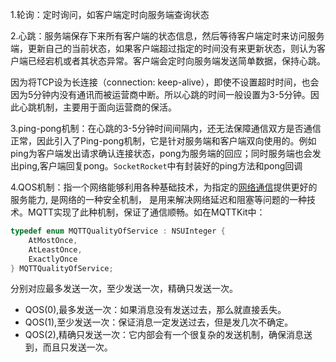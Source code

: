 1.轮询：定时询问，如客户端定时向服务端查询状态

2.心跳：服务端保存下来所有客户端的状态信息，然后等待客户端定时来访问服务端，更新自己的当前状态，如果客户端超过指定的时间没有来更新状态，则认为客户端已经宕机或者其状态异常。客户端会定时向服务端发送简单数据，保持心跳。

因为将TCP设为长连接（connection: keep-alive），即使不设置超时时间，也会因为5分钟内没有通讯而被运营商中断。所以心跳的时间一般设置为3-5分钟。因此心跳机制，主要用于面向运营商的保活。

3.ping-pong机制：在心跳的3-5分钟时间间隔内，还无法保障通信双方是否通信正常，因此引入了Ping-pong机制，它是针对服务端和客户端双向使用的。例如ping为客户端发出请求确认连接状态，pong为服务端的回应；同时服务端也会发出ping,客户端回复pong。`SocketRocket`中有封装好的ping方法和pong回调

4.QOS机制：指一个网络能够利用各种基础技术，为指定的[网络通信](https://link.jianshu.com/?t=http://baike.baidu.com/view/538641.htm)提供更好的服务能力, 是网络的一种安全机制， 是用来解决网络延迟和阻塞等问题的一种技术。MQTT实现了此种机制，保证了通信顺畅。如在MQTTKit中：

```objective-c
typedef enum MQTTQualityOfService : NSUInteger {
    AtMostOnce,
    AtLeastOnce,
    ExactlyOnce
} MQTTQualityOfService;
```

分别对应最多发送一次，至少发送一次，精确只发送一次。

- QOS(0),最多发送一次：如果消息没有发送过去，那么就直接丢失。
- QOS(1),至少发送一次：保证消息一定发送过去，但是发几次不确定。
- QOS(2),精确只发送一次：它内部会有一个很复杂的发送机制，确保消息送到，而且只发送一次。